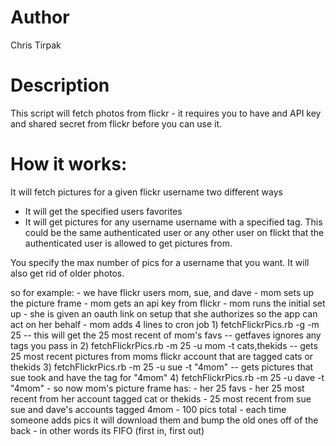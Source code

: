 # Author
Chris Tirpak

# Description

This script will fetch photos from flickr - it requires you to have and API key and shared secret from flickr before you can use it.

# How it works:
It will fetch pictures for a given flickr username two different ways

* It will get the specified users favorites
* It will get pictures for any username username with a specified tag. This could be the same authenticated user or any other user on flickt that the authenticated user is allowed to get pictures from.

You specify the max number of pics for a username that you want. It will also get rid of older photos.
	
so for example:
	- we have flickr users mom, sue, and dave
	- mom sets up the picture frame
	- mom gets an api key from flickr
	- mom runs the initial set up - she is given an oauth link on setup that she authorizes so the app can act on her behalf
	- mom adds 4 lines to cron job
		1) fetchFlickrPics.rb -g -m 25
			-- this will get the 25 most recent of mom's favs
			-- getfaves ignores any tags you pass in
		2) fetchFlickrPics.rb -m 25 -u mom -t cats,thekids
		 	-- gets 25 most recent pictures from moms flickr account that are tagged cats or thekids
		3) fetchFlickrPics.rb -m 25 -u sue -t "4mom"
			-- gets pictures that sue took and have the tag for "4mom"
		4) fetchFlickrPics.rb -m 25 -u dave -t "4mom"
	- so now mom's picture frame has:
		- her 25 favs 
		- her 25 most recent from her account tagged cat or thekids
		- 25 most recent from sue sue and dave's accounts tagged 4mom
	- 100 pics total
	- each time someone adds pics it will download them and bump the old ones off of the back
	  - in other words its FIFO (first in, first out)
	